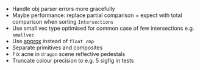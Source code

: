 - Handle obj parser errors more gracefully
- Maybe performance: replace partial comparison + expect with total comparison when sorting `Intersections`
- Use small vec type optimised for common case of few intersections e.g. `smallvec`
- Use [approx](https://docs.rs/approx/0.4.0/approx/index.html) instead of `float_cmp`
- Separate primitives and composites
- Fix acne in `dragon` scene reflective pedestals
- Truncate colour precision to e.g. 5 sigfig in tests